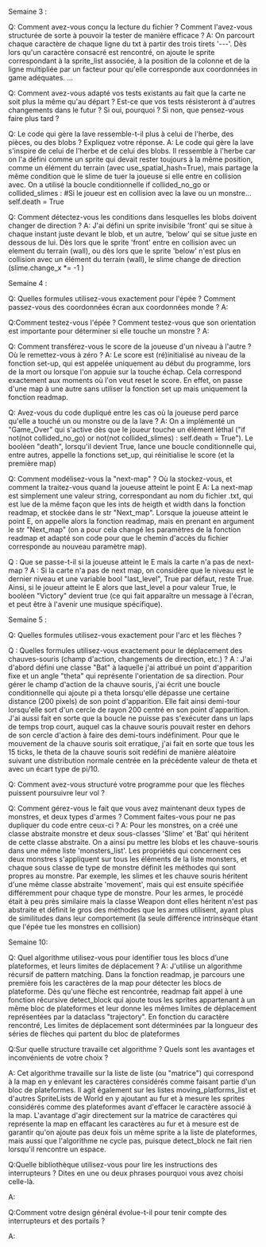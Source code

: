Semaine 3 :

Q: Comment avez-vous conçu la lecture du fichier ? Comment l'avez-vous structurée de sorte à pouvoir la tester de manière efficace ?
A: On parcourt chaque caractère de chaque ligne du txt à partir des trois tirets '---'.
Dès lors qu'un caractère consacré est rencontré, on ajoute le sprite correspondant à la sprite_list associée, à la position de la colonne et de la ligne multipliée par un facteur pour qu'elle corresponde aux coordonnées in game adéquates.
...

Q: Comment avez-vous adapté vos tests existants au fait que la carte ne soit plus la même qu'au départ ? Est-ce que vos tests résisteront à d'autres changements dans le futur ? Si oui, pourquoi ? Si non, que pensez-vous faire plus tard ?

Q: Le code qui gère la lave ressemble-t-il plus à celui de l'herbe, des pièces, ou des blobs ? Expliquez votre réponse.
A: Le code qui gère la lave s'inspire de celui de l'herbe et de celui des blobs. Il ressemble à l'herbe car on l'a défini comme un sprite qui devait rester toujours à la même position, comme un élément du terrain (avec use_spatial_hash=True), mais partage la même condition que le slime de tuer la joueuse si elle entre en collision avec. On a utilisé la boucle conditionnelle 
if collided_no_go or  collided_slimes   :    #Si le joueur est en collision avec la lave ou un monstre...
     self.death = True

Q: Comment détectez-vous les conditions dans lesquelles les blobs doivent changer de direction ?
A: J'ai défini un sprite invisibile 'front' qui se situe à chaque instant juste devant le blob, et un autre, 'below' qui se situe juste en dessous de lui. Dès lors que le sprite 'front' entre en collision avec un element du terrain (wall), ou dès lors que le sprite 'below' n'est plus en collision avec un élément du terrain (wall), le slime change de direction (slime.change_x *= -1 ) 


Semaine 4 :

Q: Quelles formules utilisez-vous exactement pour l'épée ? Comment passez-vous des coordonnées écran aux coordonnées monde ?
A: 

Q:Comment testez-vous l'épée ? Comment testez-vous que son orientation est importante pour déterminer si elle touche un monstre ?
A:

Q: Comment transférez-vous le score de la joueuse d'un niveau à l'autre ? Où le remettez-vous à zéro ?
A: Le score est (ré)initialisé au niveau de la fonction set-up, qui est appelée uniquement au début du programme, lors de la mort ou lorsque l'on appuie sur la touche échap. Cela correspond exactement aux moments où l'on veut reset le score. En effet, on passe d'une map à une autre sans utiliser la fonction set up mais uniquement la fonction readmap.

Q: Avez-vous du code dupliqué entre les cas où la joueuse perd parce qu'elle a touché un ou monstre ou de la lave ?
A: On a implémenté un "Game_Over" qui s'active dès que le joueur touche un élément léthal
("if not(not collided_no_go) or not(not collided_slimes)  :    self.death = True"). Le booléen "death", lorsqu'il devient True, lance une boucle conditionnelle qui, entre autres, appelle la fonctions set_up, qui réinitialise le score (et la première map)

Q: Comment modélisez-vous la "next-map" ? Où la stockez-vous, et comment la traitez-vous quand la joueuse atteint le point E 
A: La next-map est simplement une valeur string, correspondant au nom du fichier .txt, qui est lue de la même façon que les ints de heigth et width dans la fonction readmap, et stockée dans le str "Next_map". Lorsque la joueuse atteint le point E, on appelle alors la fonction readmap, mais en prenant en argument le str "Next_map" (on a pour cela changé les paramètres de la fonction readmap et adapté son code pour que le chemin d'accès du fichier corresponde au nouveau paramètre map).

Q : Que se passe-t-il si la joueuse atteint le E mais la carte n'a pas de next-map ?
A : Si la carte n'a pas de next map, on considère que le niveau est le dernier niveau et une variable bool "last_level", True par défaut, reste True. Ainsi, si le joueur atteint le E alors que last_level a pour valeur True, le booléen "Victory" devient true (ce qui fait apparaître un message à l'écran, et peut être à l'avenir une musique spécifique).


Semaine 5 :

Q: Quelles formules utilisez-vous exactement pour l'arc et les flèches ?


Q : Quelles formules utilisez-vous exactement pour le déplacement des chauves-souris (champ d'action, changements de direction, etc.) ?
A : J'ai d'abord défini une classe "Bat" à laquelle j'ai attribué un point d'apparition fixe et un angle "theta" qui représente l'orientation de sa direction.
Pour gérer le champ d'action de la chauve souris, j'ai écrit une boucle conditionnelle qui ajoute pi a theta lorsqu'elle dépasse une certaine distance (200 pixels) de son point d'apparition. Elle fait ainsi demi-tour lorsqu'elle sort d'un cercle de rayon 200 centré en son point d'apparition.  J'ai aussi fait en sorte que la boucle ne puisse pas s'exécuter dans un laps de temps trop court, auquel cas la chauve souris pouvait rester en dehors de son cercle d'action à faire des demi-tours indéfiniment.
Pour que le mouvement de la chauve souris soit erratique, j'ai fait en sorte que tous les 15 ticks, le theta de la chauve souris soit redéfini de manière aléatoire suivant une distribution normale centrée en la précédente valeur de theta et avec un écart type de pi/10.


Q: Comment avez-vous structuré votre programme pour que les flèches puissent poursuivre leur vol ?

Q: Comment gérez-vous le fait que vous avez maintenant deux types de monstres, et deux types d'armes ? Comment faites-vous pour ne pas dupliquer du code entre ceux-ci ?
A: Pour les monstres, on a créé une classe abstraite monstre et deux sous-classes 'Slime' et 'Bat' qui héritent de cette classe abstraite. On a ainsi pu mettre les blobs et les chauve-souris dans une même liste 'monsters_list'. Les propriétés qui concernent ces deux monstres s'appliquent sur tous les éléments de la liste monsters, et chaque sous classe de type de monstre définit les méthodes qui sont propres au monstre. Par exemple, les slimes et les chauve souris héritent d'une même classe abstraite 'movement', mais qui est ensuite spécifiée différemment pour chaque type de monstre. Pour les armes, le procédé était à peu près similaire mais la classe Weapon dont elles héritent n'est pas abstraite et définit le gros des méthodes que les armes utilisent, ayant plus de similitudes dans leur comportement (la seule différence intrinsèque étant que l'épée tue les monstres en collision)


Semaine 10:

Q: Quel algorithme utilisez-vous pour identifier tous les blocs d’une plateformes, et leurs limites de déplacement ?
A: J'utilise un algorithme récursif de pattern matching. Dans la fonction readmap, je parcours une première fois les caractères de la map pour détecter les blocs de plateforme. Dès qu'une flèche est rencontrée, readmap fait appel à une fonction récursive detect_block qui ajoute tous les sprites appartenant à un même bloc de plateformes et leur donne les mêmes limites de déplacement représentées par la dataclass "trajectory". En fonction du caractère rencontré,  Les limites de déplacement sont déterminées par la longueur des séries de flèches qui partent du bloc de plateformes

Q:Sur quelle structure travaille cet algorithme ? Quels sont les avantages et inconvénients de votre choix ?

A: Cet algorithme travaille sur la liste de liste (ou "matrice") qui correspond à la map en y enlevant les caractères considérés comme faisant partie d'un bloc de plateformes. Il agit également sur les listes moving_platforms_list et d'autres SpriteLists de World en y ajoutant au fur et à mesure les sprites considérés comme des plateformes avant d'effacer le caractère associé à la map.
L'avantage d'agir directement sur la matrice de caractères qui représente la map en effacant les caractères au fur et à mesure est de garantir qu'on ajoute pas deux fois un même sprite a la liste de plateformes, mais aussi que l'algorithme ne cycle pas, puisque detect_block ne fait rien lorsqu'il rencontre un espace.  

Q:Quelle bibliothèque utilisez-vous pour lire les instructions des interrupteurs ? Dites en une ou deux phrases pourquoi vous avez choisi celle-là.

A:

Q:Comment votre design général évolue-t-il pour tenir compte des interrupteurs et des portails ?

A:
